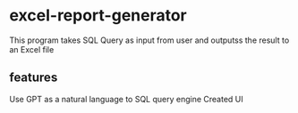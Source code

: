 # excel-report-generator
This program takes SQL Query as input from user and outputss the result to an Excel file


## features
Use GPT as a natural language to SQL query engine
Created UI
